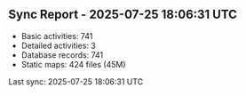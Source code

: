## Sync Report - 2025-07-25 18:06:31 UTC

- Basic activities: 741
- Detailed activities: 3
- Database records: 741
- Static maps: 424 files (45M)

Last sync: 2025-07-25 18:06:31 UTC
